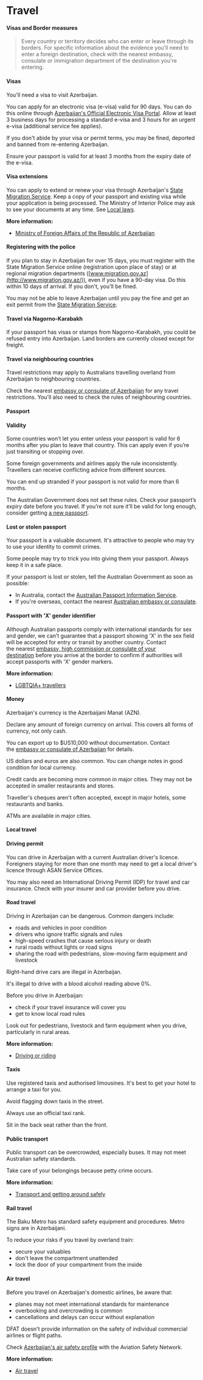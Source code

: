 # Travel

#### Visas and Border measures

> Every country or territory decides who can enter or leave through its borders. For specific information about the evidence you'll need to enter a foreign destination, check with the nearest embassy, consulate or immigration department of the destination you're entering.

#### Visas

You'll need a visa to visit Azerbaijan.

You can apply for an electronic visa (e-visa) valid for 90 days. You can do this online through [Azerbaijan's Official Electronic Visa Portal](https://evisa.gov.az/en/). Allow at least 3 business days for processing a standard e-visa and 3 hours for an urgent e-visa (additional service fee applies).

If you don't abide by your visa or permit terms, you may be fined, deported and banned from re-entering Azerbaijan.

Ensure your passport is valid for at least 3 months from the expiry date of the e-visa.

#### Visa extensions

You can apply to extend or renew your visa through Azerbaijan's [State Migration Service](https://migration.gov.az/). Keep a copy of your passport and existing visa while your application is being processed. The Ministry of Interior Police may ask to see your documents at any time. See [Local laws](https://www.smartraveller.gov.au/before-you-go/laws ).

**More information:**

* [Ministry of Foreign Affairs of the Republic of Azerbaijan](http://www.mfa.gov.az/?language=en)

#### Registering with the police

If you plan to stay in Azerbaijan for over 15 days, you must register with the State Migration Service online (registration upon place of stay) or at regional migration departments ([www.migration.gov.az](http://www.migration.gov.az/)), even if you have a 90-day visa. Do this within 10 days of arrival. If you don't, you'll be fined.

You may not be able to leave Azerbaijan until you pay the fine and get an exit permit from the [State Migration Service](http://www.migration.gov.az/index.php?section=012&subsection=111%E2%9F%AA=en).

#### Travel via Nagorno-Karabakh

If your passport has visas or stamps from Nagorno-Karabakh, you could be refused entry into Azerbaijan. Land borders are currently closed except for freight.

#### Travel via neighbouring countries

Travel restrictions may apply to Australians travelling overland from Azerbaijan to neighbouring countries.

Check the nearest [embassy or consulate of Azerbaijan](https://protocol.dfat.gov.au/Public/Missions/17) for any travel restrictions. You'll also need to check the rules of neighbouring countries.

#### Passport

#### Validity

Some countries won’t let you enter unless your passport is valid for 6 months after you plan to leave that country. This can apply even if you’re just transiting or stopping over.

Some foreign governments and airlines apply the rule inconsistently. Travellers can receive conflicting advice from different sources.

You can end up stranded if your passport is not valid for more than 6 months.

The Australian Government does not set these rules. Check your passport’s expiry date before you travel. If you’re not sure it’ll be valid for long enough, consider getting [a new passport](/node/44).

#### Lost or stolen passport

Your passport is a valuable document. It's attractive to people who may try to use your identity to commit crimes.

Some people may try to trick you into giving them your passport. Always keep it in a safe place.

If your passport is lost or stolen, tell the Australian Government as soon as possible:

* In Australia, contact the [Australian Passport Information Service](https://www.passports.gov.au/contact-us).
* If you're overseas, contact the nearest [Australian embassy or consulate](http://dfat.gov.au/about-us/our-locations/missions/Pages/our-embassies-and-consulates-overseas.aspx).

#### Passport with 'X' gender identifier

Although Australian passports comply with international standards for sex and gender, we can’t guarantee that a passport showing 'X' in the sex field will be accepted for entry or transit by another country. Contact the nearest [embassy, high commission or consulate of your destination](https://protocol.dfat.gov.au/Public/MissionsInAustralia) before you arrive at the border to confirm if authorities will accept passports with 'X' gender markers.

**More information:**

* [LGBTQIA+ travellers](/before-you-go/who-you-are/LGBTQIA "Advice for LGBTQIA+ travellers")

#### Money

Azerbaijan's currency is the Azerbaijani Manat (AZN).

Declare any amount of foreign currency on arrival. This covers all forms of currency, not only cash.

You can export up to $US10,000 without documentation. Contact the [embassy or consulate of Azerbaijan](https://protocol.dfat.gov.au/Public/Missions/17) for details.

US dollars and euros are also common. You can change notes in good condition for local currency.

Credit cards are becoming more common in major cities. They may not be accepted in smaller restaurants and stores.

Traveller's cheques aren't often accepted, except in major hotels, some restaurants and banks.

ATMs are available in major cities.

#### Local travel

#### Driving permit

You can drive in Azerbaijan with a current Australian driver's licence. Foreigners staying for more than one month may need to get a local driver's licence through ASAN Service Offices.

You may also need an International Driving Permit (IDP) for travel and car insurance. Check with your insurer and car provider before you drive.

#### Road travel

Driving in Azerbaijan can be dangerous. Common dangers include:

* roads and vehicles in poor condition
* drivers who ignore traffic signals and rules
* high-speed crashes that cause serious injury or death
* rural roads without lights or road signs
* sharing the road with pedestrians, slow-moving farm equipment and livestock

Right-hand drive cars are illegal in Azerbaijan.

It's illegal to drive with a blood alcohol reading above 0%.

Before you drive in Azerbaijan:

* check if your travel insurance will cover you
* get to know local road rules

Look out for pedestrians, livestock and farm equipment when you drive, particularly in rural areas.

**More information:**

* [Driving or riding](https://www.smartraveller.gov.au/before-you-go/getting-around/road-safety )

#### Taxis

Use registered taxis and authorised limousines. It's best to get your hotel to arrange a taxi for you.

Avoid flagging down taxis in the street.

Always use an official taxi rank.

Sit in the back seat rather than the front.

#### Public transport

Public transport can be overcrowded, especially buses. It may not meet Australian safety standards.

Take care of your belongings because petty crime occurs.

**More information:**

* [Transport and getting around safely](/before-you-go/getting-around "Getting around")

#### Rail travel

The Baku Metro has standard safety equipment and procedures. Metro signs are in Azerbaijani.

To reduce your risks if you travel by overland train:

* secure your valuables
* don't leave the compartment unattended
* lock the door of your compartment from the inside

#### Air travel

Before you travel on Azerbaijan's domestic airlines, be aware that:

* planes may not meet international standards for maintenance
* overbooking and overcrowding is common
* cancellations and delays can occur without explanation

DFAT doesn't provide information on the safety of individual commercial airlines or flight paths.

Check [Azerbaijan's air safety profile](https://aviation-safety.net/database/) with the Aviation Safety Network.

**More information:**

* [Air travel](/before-you-go/getting-around/air-travel "Travelling by air")